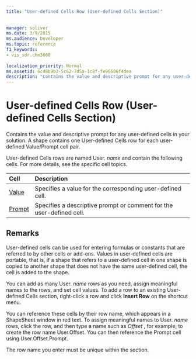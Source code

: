```yaml
---
title: "User-defined Cells Row (User-defined Cells Section)"
 
 
manager: soliver
ms.date: 3/9/2015
ms.audience: Developer
ms.topic: reference
f1_keywords:
- vis_sdr.chm3060
 
localization_priority: Normal
ms.assetid: 6c48b9b3-5c62-7d5a-1c8f-fe96606f4dea
description: "Contains the value and descriptive prompt for any user-defined cells in your solution. A shape contains one User-defined Cells row for each user-defined Value/Prompt cell pair."
---
```


# User-defined Cells Row (User-defined Cells Section)

Contains the value and descriptive prompt for any user-defined cells in your solution. A shape contains one User-defined Cells row for each user-defined Value/Prompt cell pair.
  
User-defined Cells rows are named User. *name*  and contain the following cells. For more details, see the specific cell topics. 
  
|**Cell**|**Description**|
|:-----|:-----|
|[Value](value-cell-user-defined-cells-section.md) <br/> |Specifies a value for the corresponding user-defined cell.  <br/> |
|[Prompt](prompt-cell-user-defined-cells-section.md) <br/> |Specifies a descriptive prompt or comment for the user-defined cell.  <br/> |
   
## Remarks

User-defined cells can be used for entering formulas or constants that are referred to by other cells or add-ons. Values in user-defined cells are portable, that is, if a shape that refers to a user-defined cell in one shape is copied to another shape that does not have the same user-defined cell, the cell is added to the shape.
  
 You can add as many User.  *name*  rows as you need, assign meaningful names to the rows, and set cell values. To add a row to an existing User-defined Cells section, right-click a row and click **Insert Row** on the shortcut menu. 
  
You can reference these cells by their row name, which appears in a ShapeSheet window in red text. To assign meaningful names to User. *name*  rows, click the row, and then type a name such as  *Offset*  , for example, to create the row name User.Offset. You can then reference the Prompt cell using User.Offset.Prompt. 
  
The row name you enter must be unique within the section.
  

